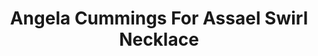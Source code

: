 ---
title: Angela Cummings For Assael Swirl Necklace
description: |
  This dazzling, intricate necklace features organic swells and swirls of Diamonds punctuated by 10 silvery South Sea Pearl pendants.
specs: |
  12.7 - 12.0mm South Sea Cultured Pearls with 55.87 carats of White Diamonds, set in Platinum and 18K White Gold.
images:
  - angela-cummings-for-assael-swirl-necklace.jpg
category: Angela Cummings for Assael
tags:
  - necklaces
---